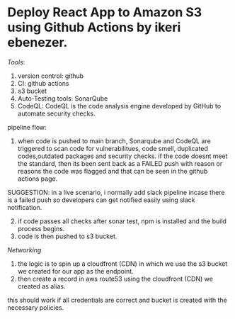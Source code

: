 # Deploy React App to Amazon S3 using Github Actions by ikeri ebenezer.

*Tools*:
1. version control: github
2. CI: github actions 
3. s3 bucket
4. Auto-Testing tools: SonarQube
5. CodeQL: CodeQL is the code analysis engine developed by GitHub to automate security checks.

pipeline flow:

1. when code is pushed to main branch, Sonarqube and CodeQL are triggered to scan code for vulnerabilitues, code smell, duplicated codes,outdated packages and security checks.
if the code doesnt meet the standard, then its been sent back as a FAILED push with reason or reasons the code was flagged and that can be seen in the github actions page.

SUGGESTION:  in a live scenario, i normally add slack pipeline incase there is a failed push so developers can get notified easily using slack notification.

2. if code passes all checks after sonar test, npm is installed and the build process begins.
3. code is then pushed to s3 bucket.

*Networking*
 1. the logic is to spin up a cloudfront (CDN) in which we use the s3 bucket we created for our app as the endpoint.
 2. then create a record in aws route53 using the cloudfront (CDN) we created as alias.

 this should work if all credentials are correct and bucket is created with the necessary policies.

